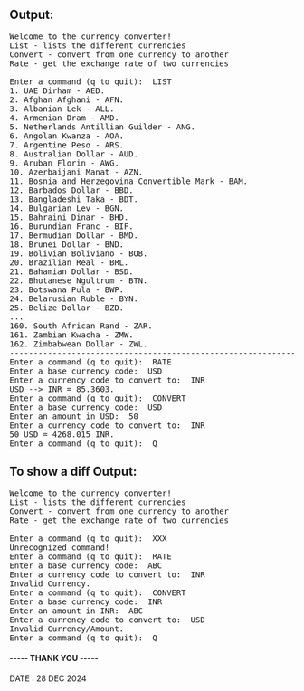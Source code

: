 ## Output:

<pre>
Welcome to the currency converter!
List - lists the different currencies
Convert - convert from one currency to another
Rate - get the exchange rate of two currencies

Enter a command (q to quit):  LIST
1. UAE Dirham - AED.
2. Afghan Afghani - AFN.
3. Albanian Lek - ALL.
4. Armenian Dram - AMD.
5. Netherlands Antillian Guilder - ANG.
6. Angolan Kwanza - AOA.
7. Argentine Peso - ARS.
8. Australian Dollar - AUD.
9. Aruban Florin - AWG.
10. Azerbaijani Manat - AZN.
11. Bosnia and Herzegovina Convertible Mark - BAM.
12. Barbados Dollar - BBD.
13. Bangladeshi Taka - BDT.
14. Bulgarian Lev - BGN.
15. Bahraini Dinar - BHD.
16. Burundian Franc - BIF.
17. Bermudian Dollar - BMD.
18. Brunei Dollar - BND.
19. Bolivian Boliviano - BOB.
20. Brazilian Real - BRL.
21. Bahamian Dollar - BSD.
22. Bhutanese Ngultrum - BTN.
23. Botswana Pula - BWP.
24. Belarusian Ruble - BYN.
25. Belize Dollar - BZD.
...
160. South African Rand - ZAR.
161. Zambian Kwacha - ZMW.
162. Zimbabwean Dollar - ZWL.
-----------------------------------------------------------------
Enter a command (q to quit):  RATE
Enter a base currency code:  USD
Enter a currency code to convert to:  INR
USD --> INR = 85.3603.
Enter a command (q to quit):  CONVERT
Enter a base currency code:  USD
Enter an amount in USD:  50
Enter a currency code to convert to:  INR
50 USD = 4268.015 INR.
Enter a command (q to quit):  Q
</pre>  

## To show a diff Output:

<pre>
Welcome to the currency converter!
List - lists the different currencies
Convert - convert from one currency to another
Rate - get the exchange rate of two currencies

Enter a command (q to quit):  XXX
Unrecognized command!
Enter a command (q to quit):  RATE
Enter a base currency code:  ABC
Enter a currency code to convert to:  INR
Invalid Currency.
Enter a command (q to quit):  CONVERT
Enter a base currency code:  INR
Enter an amount in INR:  ABC
Enter a currency code to convert to:  USD
Invalid Currency/Amount.
Enter a command (q to quit):  Q
</pre>  

#### ----- THANK YOU -----     
DATE : 28 DEC 2024

